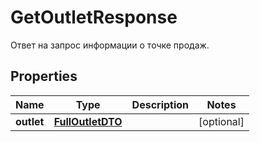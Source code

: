 

# GetOutletResponse

Ответ на запрос информации о точке продаж.

## Properties

Name | Type | Description | Notes
------------ | ------------- | ------------- | -------------
**outlet** | [**FullOutletDTO**](FullOutletDTO.md) |  |  [optional]



